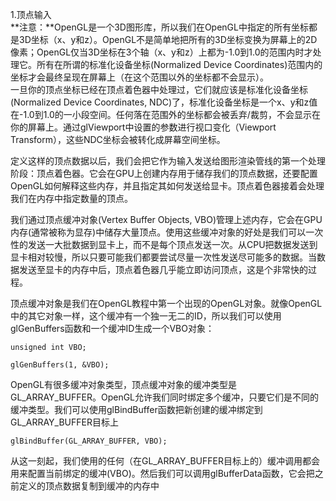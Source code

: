 1.顶点输入  
**注意：**OpenGL是一个3D图形库，所以我们在OpenGL中指定的所有坐标都是3D坐标（x、y和z）。OpenGL不是简单地把所有的3D坐标变换为屏幕上的2D像素；OpenGL仅当3D坐标在3个轴（x、y和z）上都为-1.0到1.0的范围内时才处理它。所有在所谓的标准化设备坐标\(Normalized Device Coordinates\)范围内的坐标才会最终呈现在屏幕上（在这个范围以外的坐标都不会显示）。  
一旦你的顶点坐标已经在顶点着色器中处理过，它们就应该是标准化设备坐标\(Normalized Device Coordinates, NDC\)了，标准化设备坐标是一个x、y和z值在-1.0到1.0的一小段空间。任何落在范围外的坐标都会被丢弃/裁剪，不会显示在你的屏幕上。通过glViewport中设置的参数进行视口变化（Viewport Transform），这些NDC坐标会被转化成屏幕空间坐标。

定义这样的顶点数据以后，我们会把它作为输入发送给图形渲染管线的第一个处理阶段：顶点着色器。它会在GPU上创建内存用于储存我们的顶点数据，还要配置OpenGL如何解释这些内存，并且指定其如何发送给显卡。顶点着色器接着会处理我们在内存中指定数量的顶点。

我们通过顶点缓冲对象\(Vertex Buffer Objects, VBO\)管理上述内存，它会在GPU内存\(通常被称为显存\)中储存大量顶点。使用这些缓冲对象的好处是我们可以一次性的发送一大批数据到显卡上，而不是每个顶点发送一次。从CPU把数据发送到显卡相对较慢，所以只要可能我们都要尝试尽量一次性发送尽可能多的数据。当数据发送至显卡的内存中后，顶点着色器几乎能立即访问顶点，这是个非常快的过程。

顶点缓冲对象是我们在OpenGL教程中第一个出现的OpenGL对象。就像OpenGL中的其它对象一样，这个缓冲有一个独一无二的ID，所以我们可以使用glGenBuffers函数和一个缓冲ID生成一个VBO对象：

`unsigned int VBO;`

`glGenBuffers(1, &VBO);`

OpenGL有很多缓冲对象类型，顶点缓冲对象的缓冲类型是GL\_ARRAY\_BUFFER。OpenGL允许我们同时绑定多个缓冲，只要它们是不同的缓冲类型。我们可以使用glBindBuffer函数把新创建的缓冲绑定到GL\_ARRAY\_BUFFER目标上

`glBindBuffer(GL_ARRAY_BUFFER, VBO);`

从这一刻起，我们使用的任何（在GL\_ARRAY\_BUFFER目标上的）缓冲调用都会用来配置当前绑定的缓冲\(VBO\)。然后我们可以调用glBufferData函数，它会把之前定义的顶点数据复制到缓冲的内存中


